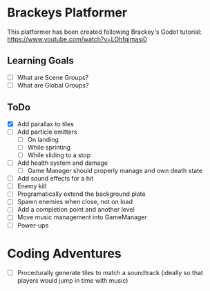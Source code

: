 # Brackeys Platformer

This platformer has been created following Brackey's Godot tutorial:
	https://www.youtube.com/watch?v=LOhfqjmasi0

## Learning Goals

- [ ] What are Scene Groups?
- [ ] What are Global Groups?

## ToDo

- [x] Add parallax to tiles
- [ ] Add particle emitters
	- [ ] On landing
	- [ ] While sprinting
	- [ ] While sliding to a stop
- [ ] Add health system and damage
	- [ ] Game Manager should properly manage and own death state
- [ ] Add sound effects for a hit
- [ ] Enemy kill
- [ ] Programatically extend the background plate
- [ ] Spawn enemies when close, not on load
- [ ] Add a completion point and another level
- [ ] Move music management into GameManager
- [ ] Power-ups

# Coding Adventures

- [ ] Procedurally generate tiles to match a soundtrack (ideally so that players
	  would jump in time with music)
